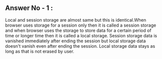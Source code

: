 ## Answer No - 1 :

Local and session storage are almost same but this is identical.When browser uses storage for a session only then it is called a session storage and when browser uses the storage to store data for a certain period of time or longer time then it is called a local storage. Session storage data is vanished immediately after ending the session but local storage data doesn't vanish even after ending the session. Local storage data stays as long as that is not erased by user.
